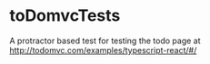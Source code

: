 # toDomvcTests
A protractor based test for testing the todo page at http://todomvc.com/examples/typescript-react/#/
